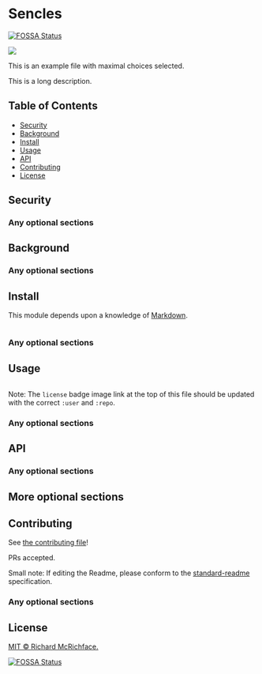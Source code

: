 # Sencles
[![FOSSA Status](https://app.fossa.com/api/projects/git%2Bgithub.com%2Fjeongyeham%2Fsencles_simple.svg?type=shield)](https://app.fossa.com/projects/git%2Bgithub.com%2Fjeongyeham%2Fsencles_simple?ref=badge_shield)


![](https://img.shields.io/badge/license-Apache-gree)


This is an example file with maximal choices selected.

This is a long description.

## Table of Contents

- [Security](#security)
- [Background](#background)
- [Install](#install)
- [Usage](#usage)
- [API](#api)
- [Contributing](#contributing)
- [License](#license)

## Security

### Any optional sections

## Background

### Any optional sections

## Install

This module depends upon a knowledge of [Markdown]().

```
```

### Any optional sections

## Usage

```
```

Note: The `license` badge image link at the top of this file should be updated with the correct `:user` and `:repo`.

### Any optional sections

## API

### Any optional sections

## More optional sections

## Contributing

See [the contributing file](CONTRIBUTING.md)!

PRs accepted.

Small note: If editing the Readme, please conform to the [standard-readme](https://github.com/RichardLitt/standard-readme) specification.

### Any optional sections

## License

[MIT © Richard McRichface.](../LICENSE)


[![FOSSA Status](https://app.fossa.com/api/projects/git%2Bgithub.com%2Fjeongyeham%2Fsencles_simple.svg?type=large)](https://app.fossa.com/projects/git%2Bgithub.com%2Fjeongyeham%2Fsencles_simple?ref=badge_large)